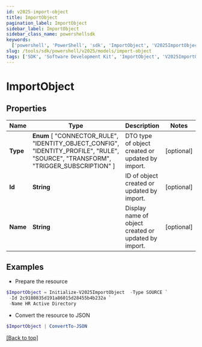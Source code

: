 ```yaml
---
id: v2025-import-object
title: ImportObject
pagination_label: ImportObject
sidebar_label: ImportObject
sidebar_class_name: powershellsdk
keywords:
  ['powershell', 'PowerShell', 'sdk', 'ImportObject', 'V2025ImportObject']
slug: /tools/sdk/powershell/v2025/models/import-object
tags: ['SDK', 'Software Development Kit', 'ImportObject', 'V2025ImportObject']
---
```


# ImportObject

## Properties

| Name | Type | Description | Notes |
| --- | --- | --- | --- |
| **Type** | **Enum** [ "CONNECTOR_RULE", "IDENTITY_OBJECT_CONFIG", "IDENTITY_PROFILE", "RULE", "SOURCE", "TRANSFORM", "TRIGGER_SUBSCRIPTION" ] | DTO type of object created or updated by import. | [optional] |
| **Id** | **String** | ID of object created or updated by import. | [optional] |
| **Name** | **String** | Display name of object created or updated by import. | [optional] |

## Examples

- Prepare the resource

```powershell
$ImportObject = Initialize-V2025ImportObject  -Type SOURCE `
 -Id 2c9180835d191a86015d28455b4b232a `
 -Name HR Active Directory
```

- Convert the resource to JSON

```powershell
$ImportObject | ConvertTo-JSON
```

[[Back to top]](#)
